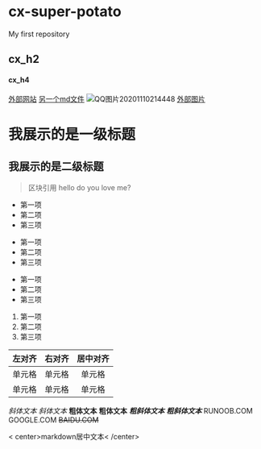 # cx-super-potato
My first repository
## cx_h2
#### cx_h4
[外部网站](https://mooc1-2.chaoxing.com)
[另一个md文件](cx.md)
![QQ图片20201110214448](https://user-images.githubusercontent.com/83060369/115895884-7a0dc980-a48d-11eb-9076-707129f2488c.jpg)
[外部图片](http://daxueui-oss.koocdn.com/images/fe_upload/2021/4/2021-4-9-1617938850675.jpg)

我展示的是一级标题
=================
我展示的是二级标题
-----------------
> 区块引用
> hello 
> do  you love me? 

* 第一项
* 第二项
* 第三项

+ 第一项
+ 第二项
+ 第三项

- 第一项
- 第二项
- 第三项
1. 第一项
2. 第二项
3. 第三项  


| 左对齐 | 右对齐 | 居中对齐 |
| :-----| ----: | :----: |
| 单元格 | 单元格 | 单元格 |
| 单元格 | 单元格 | 单元格 |


*斜体文本*
_斜体文本_
**粗体文本**
__粗体文本__
***粗斜体文本***
___粗斜体文本___
RUNOOB.COM
GOOGLE.COM
~~BAIDU.COM~~

< center>markdown居中文本< /center>
